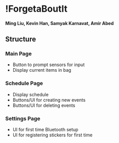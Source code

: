 # !ForgetaBoutIt

#### Ming Liu, Kevin Han, Samyak Karnavat, Amir Abed

## Structure
### Main Page
  - Button to prompt sensors for input
  - Display current items in bag
### Schedule Page
  - Display schedule
  - Buttons/UI for creating new events
  - Buttons/UI for deleting events
### Settings Page
  - UI for first time Bluetooth setup
  - UI for registering stickers for first time
